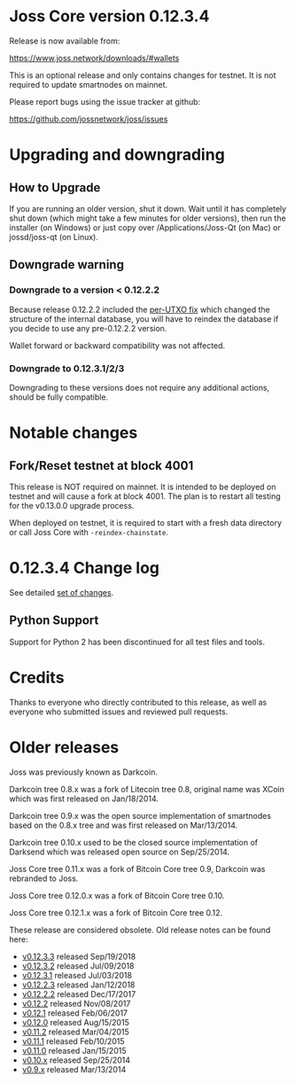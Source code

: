 Joss Core version 0.12.3.4
==========================

Release is now available from:

  <https://www.joss.network/downloads/#wallets>

This is an optional release and only contains changes for testnet. It is not required to update smartnodes on mainnet.

Please report bugs using the issue tracker at github:

  <https://github.com/jossnetwork/joss/issues>


Upgrading and downgrading
=========================

How to Upgrade
--------------

If you are running an older version, shut it down. Wait until it has completely
shut down (which might take a few minutes for older versions), then run the
installer (on Windows) or just copy over /Applications/Joss-Qt (on Mac) or
jossd/joss-qt (on Linux).

Downgrade warning
-----------------

### Downgrade to a version < 0.12.2.2

Because release 0.12.2.2 included the [per-UTXO fix](release-notes/joss/release-notes-0.12.2.2.md#per-utxo-fix)
which changed the structure of the internal database, you will have to reindex
the database if you decide to use any pre-0.12.2.2 version.

Wallet forward or backward compatibility was not affected.

### Downgrade to 0.12.3.1/2/3

Downgrading to these versions does not require any additional actions, should be
fully compatible.


Notable changes
===============

Fork/Reset testnet at block 4001
--------------------------------

This release is NOT required on mainnet. It is intended to be deployed on testnet and will cause a fork at block 4001.
The plan is to restart all testing for the v0.13.0.0 upgrade process.

When deployed on testnet, it is required to start with a fresh data directory or call Joss Core with `-reindex-chainstate`.

0.12.3.4 Change log
===================

See detailed [set of changes](https://github.com/jossnetwork/joss/compare/v0.12.3.3...joss:v0.12.3.4).

Python Support
--------------

Support for Python 2 has been discontinued for all test files and tools.

Credits
=======

Thanks to everyone who directly contributed to this release,
as well as everyone who submitted issues and reviewed pull requests.


Older releases
==============

Joss was previously known as Darkcoin.

Darkcoin tree 0.8.x was a fork of Litecoin tree 0.8, original name was XCoin
which was first released on Jan/18/2014.

Darkcoin tree 0.9.x was the open source implementation of smartnodes based on
the 0.8.x tree and was first released on Mar/13/2014.

Darkcoin tree 0.10.x used to be the closed source implementation of Darksend
which was released open source on Sep/25/2014.

Joss Core tree 0.11.x was a fork of Bitcoin Core tree 0.9,
Darkcoin was rebranded to Joss.

Joss Core tree 0.12.0.x was a fork of Bitcoin Core tree 0.10.

Joss Core tree 0.12.1.x was a fork of Bitcoin Core tree 0.12.

These release are considered obsolete. Old release notes can be found here:

- [v0.12.3.3](https://github.com/jossnetwork/joss/blob/master/doc/release-notes/joss/release-notes-0.12.3.3.md) released Sep/19/2018
- [v0.12.3.2](https://github.com/jossnetwork/joss/blob/master/doc/release-notes/joss/release-notes-0.12.3.2.md) released Jul/09/2018
- [v0.12.3.1](https://github.com/jossnetwork/joss/blob/master/doc/release-notes/joss/release-notes-0.12.3.1.md) released Jul/03/2018
- [v0.12.2.3](https://github.com/jossnetwork/joss/blob/master/doc/release-notes/joss/release-notes-0.12.2.3.md) released Jan/12/2018
- [v0.12.2.2](https://github.com/jossnetwork/joss/blob/master/doc/release-notes/joss/release-notes-0.12.2.2.md) released Dec/17/2017
- [v0.12.2](https://github.com/jossnetwork/joss/blob/master/doc/release-notes/joss/release-notes-0.12.2.md) released Nov/08/2017
- [v0.12.1](https://github.com/jossnetwork/joss/blob/master/doc/release-notes/joss/release-notes-0.12.1.md) released Feb/06/2017
- [v0.12.0](https://github.com/jossnetwork/joss/blob/master/doc/release-notes/joss/release-notes-0.12.0.md) released Aug/15/2015
- [v0.11.2](https://github.com/jossnetwork/joss/blob/master/doc/release-notes/joss/release-notes-0.11.2.md) released Mar/04/2015
- [v0.11.1](https://github.com/jossnetwork/joss/blob/master/doc/release-notes/joss/release-notes-0.11.1.md) released Feb/10/2015
- [v0.11.0](https://github.com/jossnetwork/joss/blob/master/doc/release-notes/joss/release-notes-0.11.0.md) released Jan/15/2015
- [v0.10.x](https://github.com/jossnetwork/joss/blob/master/doc/release-notes/joss/release-notes-0.10.0.md) released Sep/25/2014
- [v0.9.x](https://github.com/jossnetwork/joss/blob/master/doc/release-notes/joss/release-notes-0.9.0.md) released Mar/13/2014

